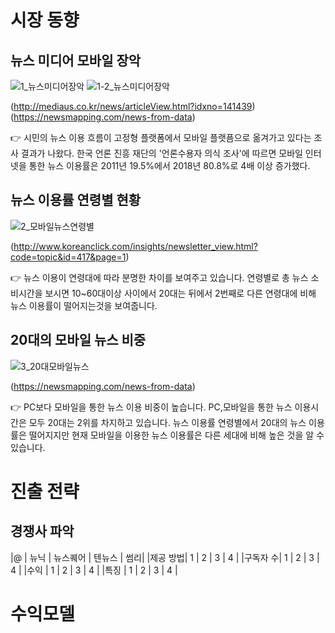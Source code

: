 # 시장 동향

## 뉴스 미디어 모바일 장악

![1_뉴스미디어장악](https://user-images.githubusercontent.com/47167335/66258297-8f090600-e7de-11e9-9075-3fe7c2381dda.PNG)
![1-2_뉴스미디어장악](https://user-images.githubusercontent.com/47167335/66258290-7d276300-e7de-11e9-805a-ef9e6ec60b52.PNG)

(http://mediaus.co.kr/news/articleView.html?idxno=141439)
(https://newsmapping.com/news-from-data)

:point_right: 시민의 뉴스 이용 흐름이 고정형 플랫폼에서 모바일 플랫픔으로 옮겨가고 있다는 조사 결과가 나왔다.
한국 언론 진흥 재단의 '언론수용자 의식 조사'에 따르면 모바일 인터넷을 통한 뉴스 이용률은 2011년 19.5%에서  2018년 80.8%로 4배 이상 증가했다.

## 뉴스 이용률 연령별 현황

![2_모바일뉴스연령별](https://user-images.githubusercontent.com/47167335/66258309-b65fd300-e7de-11e9-8f4f-f59ee81912aa.PNG)

(http://www.koreanclick.com/insights/newsletter_view.html?code=topic&id=417&page=1)

:point_right: 뉴스 이용이 연령대에 따라 분명한 차이를 보여주고 있습니다. 연령별로 총 뉴스 소비시간을 보시면 10~60대이상 사이에서 20대는 뒤에서 2번째로 다른 연령대에 비해 뉴스 이용률이 떨어지는것을 보여줍니다.

## 20대의 모바일 뉴스 비중

![3_20대모바일뉴스](https://user-images.githubusercontent.com/47167335/66258311-bfe93b00-e7de-11e9-9030-aff3926ba764.PNG)

(https://newsmapping.com/news-from-data)

:point_right: PC보다 모바일을 통한 뉴스 이용 비중이 높습니다. PC,모바일을 통한 뉴스 이용시간은 모두 20대는 2위를 차지하고 있습니다. 뉴스 이용률 연령별에서 20대의 뉴스 이용률은 떨어지지만 현재 모바일을 이용한 뉴스 이용률은 다른 세대에 비해 높은 것을 알 수 있습니다.

# 진출 전략
## 경쟁사 파악
|@ | 뉴닉  |  뉴스퀘어 | 텐뉴스 | 썸리|
|제공 방법| 1 | 2 | 3 | 4 |
|구독자 수| 1 | 2 | 3 | 4 |
|수익 | 1 | 2 | 3 | 4 |
|특징 | 1 | 2 | 3 | 4 |



# 수익모델
